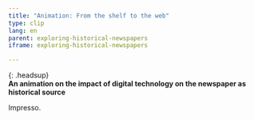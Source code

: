 ```yaml
---
title: "Animation: From the shelf to the web"
type: clip
lang: en
parent: exploring-historical-newspapers
iframe: exploring-historical-newspapers

---
```


{: .headsup}                            
**An animation on the impact of digital technology on the newspaper as historical source**

Impresso.


<!-- more -->
